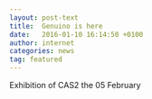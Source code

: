 ```yaml
---
layout: post-text
title:  Genuino is here
date:   2016-01-10 16:14:50 +0100
author: internet
categories: news
tag: featured
---
```

Exhibition of CAS2 the 05 February